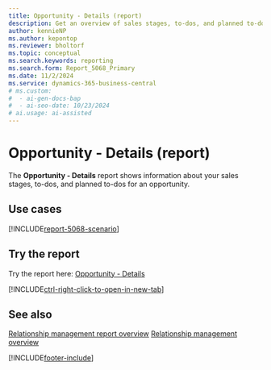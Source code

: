 ```yaml
---
title: Opportunity - Details (report)
description: Get an overview of sales stages, to-dos, and planned to-dos for an opportunity.
author: kennieNP
ms.author: kepontop
ms.reviewer: bholtorf
ms.topic: conceptual
ms.search.keywords: reporting
ms.search.form: Report_5068_Primary
ms.date: 11/2/2024
ms.service: dynamics-365-business-central
# ms.custom:
#  - ai-gen-docs-bap
#  - ai-seo-date: 10/23/2024
# ai.usage: ai-assisted
---
```


# Opportunity - Details (report)

The **Opportunity - Details** report shows information about your sales stages, to-dos, and planned to-dos for an opportunity.


## Use cases

[!INCLUDE[report-5068-scenario](../includes/report-5068-scenario-include.md)]

<!-- 

Prompt

Below is a report in an ERP system. Provide 3-4 use cases for different personas working with project management or finance for projects.

Format like this:    
  
As a <persona>, use the report to    
* use case 1  
* use case 2    

Do not capitalize the persona names. 

Do not start lines with "Use the data to"

## Report name
Opportunity - Details

## Report description


### What the report does

### Use cases


Please include your data sources and URLs

-->


## Try the report

Try the report here: [Opportunity - Details](https://businesscentral.dynamics.com?report=5068)

[!INCLUDE[ctrl-right-click-to-open-in-new-tab](../includes/ctrl-right-click-to-open-in-new-tab.md)]

## See also

[Relationship management report overview](../marketing-reports.md)
[Relationship management overview](../marketing-relationship-management.md)

[!INCLUDE[footer-include](../includes/footer-banner.md)]